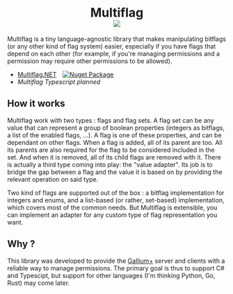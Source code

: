 <h1 align='center'>
  Multiflag<br/>
  <a href="https://codecov.io/gh/louisdevie/multiflag" > 
    <img src="https://codecov.io/gh/louisdevie/multiflag/graph/badge.svg?token=jzEIGeLIEj"/></a></h1>

Multiflag is a tiny language-agnostic library that makes manipulating bitflags (or any other kind of flag system) easier,
especially if you have flags that depend on each other (for example, if you're managing permissions and
a permission may require other permissions to be allowed).

- [Multiflag.NET](dotnet/README.md)&emsp;[![Nuget Package](https://img.shields.io/nuget/v/Multiflag)](https://www.nuget.org/packages/Multiflag)
- *Multiflag Typescript planned*

## How it works

Multiflag work with two types : flags and flag sets.
A flag set can be any value that can represent a group of boolean properties (integers as bitflags, a list of the enabled flags, ...).
A flag is one of these properties, and can be dependant on other flags. When a flag is added, all of its parent are too. All its parents are also required
for the flag to be considered included in the set. And when it is removed, all of its child flags are removed with it.
There is actually a third type coming into play: the "value adapter". Its job is to bridge the gap between a flag and the value it is based on
by providing the relevant operation on said type.

Two kind of flags are supported out of the box : a bitflag implementation for integers and enums, and a list-based (or rather, set-based) implementation, which covers most of the common needs.
But Multiflag is extensible, you can implement an adapter for any custom type of flag representation you want.

## Why ?

This library was developed to provide the [Gallium+](https://github.com/galliumplus) server and clients with a reliable way to manage permissions. The primary goal
is thus to support C# and Typescipt, but support for other languages (I'm thinking Python, Go, Rust) may come later.
